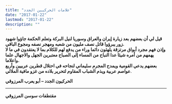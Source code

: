 ```yaml
---
title: "علامات الحركيين الجدد"
date: "2017-01-22"
lastmod: "2017-01-22"
description: ""
---
```

**قيل لي أن بعضهم بعد زيارة إيران والعراق وسوريا لنيل البركة وتعلم الحكمة جاؤوا شهود زور يبرؤوا قاتل نصف مليون من شعبه ومهجر نصفه ومجوع الباقي.**  
 **وإذن فهم مجرد أبواق مرتزقة يلهثون دائما وراء من يدفع لهم للكلام بما لا يعتقدون في ما لا يهمهم من أمره شيئا عدا النباح من المساء إلى الصباح معتبرين الجهل والاجهال علما واعلاما.**  
 **بعضهم يدعي القومية ويمدح المجرم سليماني لنجاحه في احتلال قطرين عربيين وأربع عواصم عربية ويذم الشباب المقاوم لتحرير بلاده من غزو مافية الملالي**.

**الحركيون الجدد – أبو يعرب المرزوقي**

---

**مقتطفات سوسن المرزوقي**

###